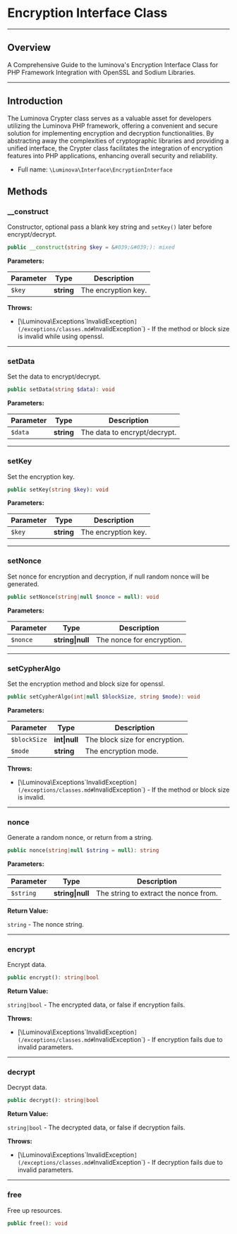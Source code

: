 # Encryption Interface Class

***

## Overview

A Comprehensive Guide to the luminova&#039;s Encryption Interface Class for PHP Framework Integration with OpenSSL and Sodium Libraries.

***

## Introduction

The Luminova Crypter class serves as a valuable asset for developers utilizing the Luminova PHP framework, offering a convenient and secure solution for implementing encryption and decryption functionalities. By abstracting away the complexities of cryptographic libraries and providing a unified interface, the Crypter class facilitates the integration of encryption features into PHP applications, enhancing overall security and reliability.


* Full name: `\Luminova\Interface\EncryptionInterface`


## Methods


### __construct

Constructor, optional pass a blank key string and `setKey()` later before encrypt/decrypt.

```php
public __construct(string $key = &#039;&#039;): mixed
```

**Parameters:**

| Parameter | Type | Description |
|-----------|------|-------------|
| `$key` | **string** | The encryption key. |


**Throws:**

- [\Luminova\Exceptions\`InvalidException`](/exceptions/classes.md#`InvalidException`) - If the method or block size is invalid while using openssl.


***



### setData

Set the data to encrypt/decrypt.

```php
public setData(string $data): void
```

**Parameters:**

| Parameter | Type | Description |
|-----------|------|-------------|
| `$data` | **string** | The data to encrypt/decrypt. |


***



### setKey

Set the encryption key.

```php
public setKey(string $key): void
```

**Parameters:**

| Parameter | Type | Description |
|-----------|------|-------------|
| `$key` | **string** | The encryption key. |


***


### setNonce

Set nonce for encryption and decryption, if null random nonce will be generated.

```php
public setNonce(string|null $nonce = null): void
```

**Parameters:**

| Parameter | Type | Description |
|-----------|------|-------------|
| `$nonce` | **string&#124;null** | The nonce for encryption. |



***


### setCypherAlgo

Set the encryption method and block size for openssl.

```php
public setCypherAlgo(int|null $blockSize, string $mode): void
```

**Parameters:**

| Parameter | Type | Description |
|-----------|------|-------------|
| `$blockSize` | **int&#124;null** | The block size for encryption. |
| `$mode` | **string** | The encryption mode. |

**Throws:**

- [\Luminova\Exceptions\`InvalidException`](/exceptions/classes.md#`InvalidException`) - If the method or block size is invalid.



***


### nonce

Generate a random nonce, or return from a string.

```php
public nonce(string|null $string = null): string
```

**Parameters:**

| Parameter | Type | Description |
|-----------|------|-------------|
| `$string` | **string&#124;null** | The string to extract the nonce from. |


**Return Value:** 

`string` -  The nonce string.



***


### encrypt

Encrypt data.

```php
public encrypt(): string|bool
```

**Return Value:** 

`string|bool` -  The encrypted data, or false if encryption fails.


**Throws:**

- [\Luminova\Exceptions\`InvalidException`](/exceptions/classes.md#`InvalidException`) - If encryption fails due to invalid parameters.



***


### decrypt

Decrypt data.

```php
public decrypt(): string|bool
```

**Return Value:** 

`string|bool` -  The decrypted data, or false if decryption fails.



**Throws:**

- [\Luminova\Exceptions\`InvalidException`](/exceptions/classes.md#`InvalidException`) - If decryption fails due to invalid parameters.



***



### free

Free up resources.

```php
public free(): void
```